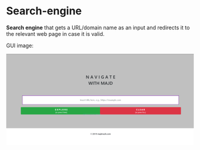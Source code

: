 # Search-engine
**Search engine** that gets a URL/domain name as an input and redirects it to the relevant web page in case it is valid.


GUI image:

![Image of the GUI](images/Capture.PNG)
